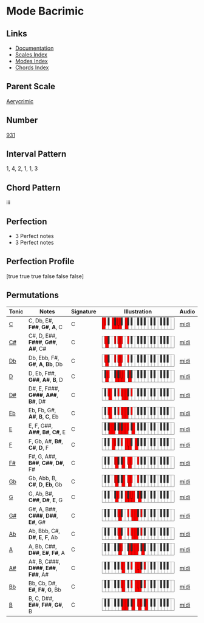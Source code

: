 # Mode Bacrimic

## Links

- [Documentation](index.md)
- [Scales Index](Scales.md)
- [Modes Index](Modes.md)
- [Chords Index](Chords.md)

## Parent Scale

[Aerycrimic](ScaleAerycrimic.md)

## Number

[931](https://ianring.com/musictheory/scales/931)

## Interval Pattern

1, 4, 2, 1, 1, 3

## Chord Pattern

iii

## Perfection

- 3 Perfect notes
- 3 Perfect notes

## Perfection Profile

[true true true false false false]

## Permutations

| Tonic | Notes | Signature | Illustration | Audio |
|-------|-------|-----------|--------------|-------|
| [C](ModeCNaturalBacrimic.md) | C, Db, E#, **F##**, **G#**, **A**, C | C | ![CNaturalBacrimic](ModeCNaturalBacrimic.png) | [midi](https://github.com/edipermadi/music/blob/main/docs/ModeCNaturalBacrimic.mid?raw=true) |
| [C#](ModeCSharpBacrimic.md) | C#, D, E##, **F###**, **G##**, **A#**, C# | C | ![CSharpBacrimic](ModeCSharpBacrimic.png) | [midi](https://github.com/edipermadi/music/blob/main/docs/ModeCSharpBacrimic.mid?raw=true) |
| [Db](ModeDFlatBacrimic.md) | Db, Ebb, F#, **G#**, **A**, **Bb**, Db | C | ![DFlatBacrimic](ModeDFlatBacrimic.png) | [midi](https://github.com/edipermadi/music/blob/main/docs/ModeDFlatBacrimic.mid?raw=true) |
| [D](ModeDNaturalBacrimic.md) | D, Eb, F##, **G##**, **A#**, **B**, D | C | ![DNaturalBacrimic](ModeDNaturalBacrimic.png) | [midi](https://github.com/edipermadi/music/blob/main/docs/ModeDNaturalBacrimic.mid?raw=true) |
| [D#](ModeDSharpBacrimic.md) | D#, E, F###, **G###**, **A##**, **B#**, D# | C | ![DSharpBacrimic](ModeDSharpBacrimic.png) | [midi](https://github.com/edipermadi/music/blob/main/docs/ModeDSharpBacrimic.mid?raw=true) |
| [Eb](ModeEFlatBacrimic.md) | Eb, Fb, G#, **A#**, **B**, **C**, Eb | C | ![EFlatBacrimic](ModeEFlatBacrimic.png) | [midi](https://github.com/edipermadi/music/blob/main/docs/ModeEFlatBacrimic.mid?raw=true) |
| [E](ModeENaturalBacrimic.md) | E, F, G##, **A##**, **B#**, **C#**, E | C | ![ENaturalBacrimic](ModeENaturalBacrimic.png) | [midi](https://github.com/edipermadi/music/blob/main/docs/ModeENaturalBacrimic.mid?raw=true) |
| [F](ModeFNaturalBacrimic.md) | F, Gb, A#, **B#**, **C#**, **D**, F | C | ![FNaturalBacrimic](ModeFNaturalBacrimic.png) | [midi](https://github.com/edipermadi/music/blob/main/docs/ModeFNaturalBacrimic.mid?raw=true) |
| [F#](ModeFSharpBacrimic.md) | F#, G, A##, **B##**, **C##**, **D#**, F# | C | ![FSharpBacrimic](ModeFSharpBacrimic.png) | [midi](https://github.com/edipermadi/music/blob/main/docs/ModeFSharpBacrimic.mid?raw=true) |
| [Gb](ModeGFlatBacrimic.md) | Gb, Abb, B, **C#**, **D**, **Eb**, Gb | C | ![GFlatBacrimic](ModeGFlatBacrimic.png) | [midi](https://github.com/edipermadi/music/blob/main/docs/ModeGFlatBacrimic.mid?raw=true) |
| [G](ModeGNaturalBacrimic.md) | G, Ab, B#, **C##**, **D#**, **E**, G | C | ![GNaturalBacrimic](ModeGNaturalBacrimic.png) | [midi](https://github.com/edipermadi/music/blob/main/docs/ModeGNaturalBacrimic.mid?raw=true) |
| [G#](ModeGSharpBacrimic.md) | G#, A, B##, **C###**, **D##**, **E#**, G# | C | ![GSharpBacrimic](ModeGSharpBacrimic.png) | [midi](https://github.com/edipermadi/music/blob/main/docs/ModeGSharpBacrimic.mid?raw=true) |
| [Ab](ModeAFlatBacrimic.md) | Ab, Bbb, C#, **D#**, **E**, **F**, Ab | C | ![AFlatBacrimic](ModeAFlatBacrimic.png) | [midi](https://github.com/edipermadi/music/blob/main/docs/ModeAFlatBacrimic.mid?raw=true) |
| [A](ModeANaturalBacrimic.md) | A, Bb, C##, **D##**, **E#**, **F#**, A | C | ![ANaturalBacrimic](ModeANaturalBacrimic.png) | [midi](https://github.com/edipermadi/music/blob/main/docs/ModeANaturalBacrimic.mid?raw=true) |
| [A#](ModeASharpBacrimic.md) | A#, B, C###, **D###**, **E##**, **F##**, A# | C | ![ASharpBacrimic](ModeASharpBacrimic.png) | [midi](https://github.com/edipermadi/music/blob/main/docs/ModeASharpBacrimic.mid?raw=true) |
| [Bb](ModeBFlatBacrimic.md) | Bb, Cb, D#, **E#**, **F#**, **G**, Bb | C | ![BFlatBacrimic](ModeBFlatBacrimic.png) | [midi](https://github.com/edipermadi/music/blob/main/docs/ModeBFlatBacrimic.mid?raw=true) |
| [B](ModeBNaturalBacrimic.md) | B, C, D##, **E##**, **F##**, **G#**, B | C | ![BNaturalBacrimic](ModeBNaturalBacrimic.png) | [midi](https://github.com/edipermadi/music/blob/main/docs/ModeBNaturalBacrimic.mid?raw=true) |
